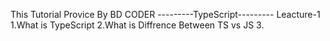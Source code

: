 This Tutorial Provice By BD CODER
---------TypeScript---------
Leacture-1
1.What is TypeScript
2.What is Diffrence Between TS vs JS
3.